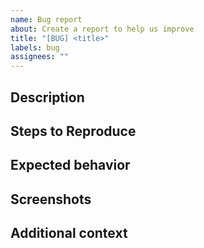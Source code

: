 ```yaml
---
name: Bug report
about: Create a report to help us improve
title: "[BUG] <title>"
labels: bug
assignees: ""
---
```


<!--
Thank you for reporting a bug!

Please fill in as much of the template below as you can.

If possible, please provide commands or code that demonstrates the problem, keeping it as simple and free of external dependencies as you can.
-->

## Description

<!--
A clear and concise description of what the bug is.
-->

## Steps to Reproduce

<!--
Describe the steps to reproduce the behavior
-->

## Expected behavior

<!--
Describe what what you expected to happen
-->

## Screenshots

<!--
If applicable, add screenshots or formatted command output to help explain your problem.
-->

## Additional context

<!--
Add any other context about the problem here.
-->
